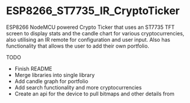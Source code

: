 # ESP8266_ST7735_IR_CryptoTicker
ESP8266 NodeMCU powered Crypto Ticker that uses an ST7735 TFT screen to display stats and the candle chart for various cryptocurrencies, also utilising an IR remote for configuration and user input. Also has functionality that allows the user to add their own portfolio.

TODO
- Finish README
- Merge libraries into single library
- Add candle graph for portfolio
- Add search functionality and more cryptocurrencies
- Create an api for the device to pull bitmaps and other details from
